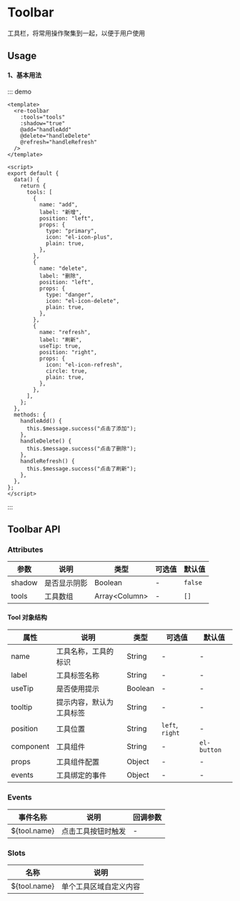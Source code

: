 # Toolbar

工具栏，将常用操作聚集到一起，以便于用户使用

## Usage

#### 1、基本用法

::: demo

```vue
<template>
  <re-toolbar
    :tools="tools"
    :shadow="true"
    @add="handleAdd"
    @delete="handleDelete"
    @refresh="handleRefresh"
  />
</template>

<script>
export default {
  data() {
    return {
      tools: [
        {
          name: "add",
          label: "新增",
          position: "left",
          props: {
            type: "primary",
            icon: "el-icon-plus",
            plain: true,
          },
        },
        {
          name: "delete",
          label: "删除",
          position: "left",
          props: {
            type: "danger",
            icon: "el-icon-delete",
            plain: true,
          },
        },
        {
          name: "refresh",
          label: "刷新",
          useTip: true,
          position: "right",
          props: {
            icon: "el-icon-refresh",
            circle: true,
            plain: true,
          },
        },
      ],
    };
  },
  methods: {
    handleAdd() {
      this.$message.success("点击了添加");
    },
    handleDelete() {
      this.$message.success("点击了删除");
    },
    handleRefresh() {
      this.$message.success("点击了刷新");
    },
  },
};
</script>
```

:::

## Toolbar API

### Attributes

| 参数   | 说明         | 类型            | 可选值 | 默认值  |
| ------ | ------------ | --------------- | ------ | ------- |
| shadow | 是否显示阴影 | Boolean         | -      | `false` |
| tools  | 工具数组     | Array\<Column\> | -      | `[]`    |

#### Tool 对象结构

| 属性      | 说明                     | 类型    | 可选值          | 默认值      |
| --------- | ------------------------ | ------- | --------------- | ----------- |
| name      | 工具名称，工具的标识     | String  | -               | -           |
| label     | 工具标签名称             | String  | -               | -           |
| useTip    | 是否使用提示             | Boolean | -               | -           |
| tooltip   | 提示内容，默认为工具标签 | String  | -               | -           |
| position  | 工具位置                 | String  | `left`, `right` | -           |
| component | 工具组件                 | String  | -               | `el-button` |
| props     | 工具组件配置             | Object  | -               | -           |
| events    | 工具绑定的事件           | Object  | -               | -           |

### Events

| 事件名称     | 说明               | 回调参数 |
| ------------ | ------------------ | -------- |
| ${tool.name} | 点击工具按钮时触发 | -        |

### Slots

| 名称         | 说明                   |
| ------------ | ---------------------- |
| ${tool.name} | 单个工具区域自定义内容 |
